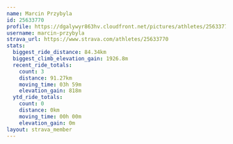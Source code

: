 ```yaml
---
name: Marcin Przybyla
id: 25633770
profile: https://dgalywyr863hv.cloudfront.net/pictures/athletes/25633770/12947173/2/large.jpg
username: marcin-przybyla
strava_url: https://www.strava.com/athletes/25633770
stats:
  biggest_ride_distance: 84.34km
  biggest_climb_elevation_gain: 1926.8m
  recent_ride_totals:
    count: 3
    distance: 91.27km
    moving_time: 03h 59m
    elevation_gain: 818m
  ytd_ride_totals:
    count: 0
    distance: 0km
    moving_time: 00h 00m
    elevation_gain: 0m
layout: strava_member
--- 
```

